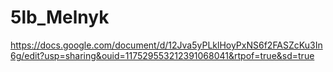 # 5lb_Melnyk
https://docs.google.com/document/d/12Jva5yPLklHoyPxNS6f2FASZcKu3In6g/edit?usp=sharing&ouid=117529553212391068041&rtpof=true&sd=true
